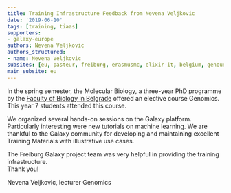 ```yaml
---
title: Training Infrastructure Feedback from Nevena Veljkovic
date: '2019-06-10'
tags: [training, tiaas]
supporters:
- galaxy-europe
authors: Nevena Veljkovic
authors_structured:
- name: Nevena Veljkovic
subsites: [eu, pasteur, freiburg, erasmusmc, elixir-it, belgium, genouest]
main_subsite: eu
---
```



In the spring semester, the Molecular Biology, a three-year PhD programme by the 
[Faculty of Biology in Belgrade](http://bg.ac.rs/en/members/faculties/FB.php)
offered an elective course Genomics. This year 7 students attended this course.

We organized several hands-on sessions on the Galaxy platform. Particularly interesting were new
tutorials on machine learning.
We are thankful to the Galaxy community for developing and maintaining excellent
Training Materials with illustrative use cases. 

The Freiburg Galaxy project team was very helpful in providing the training infrastructure.<br>
Thank you!

Nevena Veljkovic, lecturer Genomics

